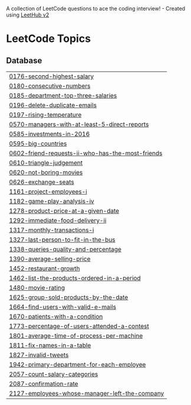 A collection of LeetCode questions to ace the coding interview! - Created using [LeetHub v2](https://github.com/arunbhardwaj/LeetHub-2.0)
<!---LeetCode Topics Start-->
# LeetCode Topics
## Database
|  |
| ------- |
| [0176-second-highest-salary](https://github.com/jaya367132/Leet_code_soln/tree/master/0176-second-highest-salary) |
| [0180-consecutive-numbers](https://github.com/jaya367132/Leet_code_soln/tree/master/0180-consecutive-numbers) |
| [0185-department-top-three-salaries](https://github.com/jaya367132/Leet_code_soln/tree/master/0185-department-top-three-salaries) |
| [0196-delete-duplicate-emails](https://github.com/jaya367132/Leet_code_soln/tree/master/0196-delete-duplicate-emails) |
| [0197-rising-temperature](https://github.com/jaya367132/Leet_code_soln/tree/master/0197-rising-temperature) |
| [0570-managers-with-at-least-5-direct-reports](https://github.com/jaya367132/Leet_code_soln/tree/master/0570-managers-with-at-least-5-direct-reports) |
| [0585-investments-in-2016](https://github.com/jaya367132/Leet_code_soln/tree/master/0585-investments-in-2016) |
| [0595-big-countries](https://github.com/jaya367132/Leet_code_soln/tree/master/0595-big-countries) |
| [0602-friend-requests-ii-who-has-the-most-friends](https://github.com/jaya367132/Leet_code_soln/tree/master/0602-friend-requests-ii-who-has-the-most-friends) |
| [0610-triangle-judgement](https://github.com/jaya367132/Leet_code_soln/tree/master/0610-triangle-judgement) |
| [0620-not-boring-movies](https://github.com/jaya367132/Leet_code_soln/tree/master/0620-not-boring-movies) |
| [0626-exchange-seats](https://github.com/jaya367132/Leet_code_soln/tree/master/0626-exchange-seats) |
| [1161-project-employees-i](https://github.com/jaya367132/Leet_code_soln/tree/master/1161-project-employees-i) |
| [1182-game-play-analysis-iv](https://github.com/jaya367132/Leet_code_soln/tree/master/1182-game-play-analysis-iv) |
| [1278-product-price-at-a-given-date](https://github.com/jaya367132/Leet_code_soln/tree/master/1278-product-price-at-a-given-date) |
| [1292-immediate-food-delivery-ii](https://github.com/jaya367132/Leet_code_soln/tree/master/1292-immediate-food-delivery-ii) |
| [1317-monthly-transactions-i](https://github.com/jaya367132/Leet_code_soln/tree/master/1317-monthly-transactions-i) |
| [1327-last-person-to-fit-in-the-bus](https://github.com/jaya367132/Leet_code_soln/tree/master/1327-last-person-to-fit-in-the-bus) |
| [1338-queries-quality-and-percentage](https://github.com/jaya367132/Leet_code_soln/tree/master/1338-queries-quality-and-percentage) |
| [1390-average-selling-price](https://github.com/jaya367132/Leet_code_soln/tree/master/1390-average-selling-price) |
| [1452-restaurant-growth](https://github.com/jaya367132/Leet_code_soln/tree/master/1452-restaurant-growth) |
| [1462-list-the-products-ordered-in-a-period](https://github.com/jaya367132/Leet_code_soln/tree/master/1462-list-the-products-ordered-in-a-period) |
| [1480-movie-rating](https://github.com/jaya367132/Leet_code_soln/tree/master/1480-movie-rating) |
| [1625-group-sold-products-by-the-date](https://github.com/jaya367132/Leet_code_soln/tree/master/1625-group-sold-products-by-the-date) |
| [1664-find-users-with-valid-e-mails](https://github.com/jaya367132/Leet_code_soln/tree/master/1664-find-users-with-valid-e-mails) |
| [1670-patients-with-a-condition](https://github.com/jaya367132/Leet_code_soln/tree/master/1670-patients-with-a-condition) |
| [1773-percentage-of-users-attended-a-contest](https://github.com/jaya367132/Leet_code_soln/tree/master/1773-percentage-of-users-attended-a-contest) |
| [1801-average-time-of-process-per-machine](https://github.com/jaya367132/Leet_code_soln/tree/master/1801-average-time-of-process-per-machine) |
| [1811-fix-names-in-a-table](https://github.com/jaya367132/Leet_code_soln/tree/master/1811-fix-names-in-a-table) |
| [1827-invalid-tweets](https://github.com/jaya367132/Leet_code_soln/tree/master/1827-invalid-tweets) |
| [1942-primary-department-for-each-employee](https://github.com/jaya367132/Leet_code_soln/tree/master/1942-primary-department-for-each-employee) |
| [2057-count-salary-categories](https://github.com/jaya367132/Leet_code_soln/tree/master/2057-count-salary-categories) |
| [2087-confirmation-rate](https://github.com/jaya367132/Leet_code_soln/tree/master/2087-confirmation-rate) |
| [2127-employees-whose-manager-left-the-company](https://github.com/jaya367132/Leet_code_soln/tree/master/2127-employees-whose-manager-left-the-company) |
<!---LeetCode Topics End-->